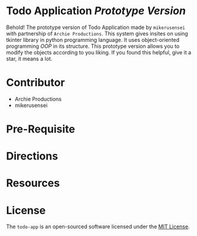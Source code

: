 # Todo Application *Prototype Version*
Behold! The prototype version of Todo Application made by `mikerusensei` with partnership of `Archie Productions`.
This system gives insites on using tkinter library in python programming language. 
It uses object-oriented programming *OOP* in its structure.
This prototype version allows you to modify the objects according to you liking.
If you found this helpful, give it a star, it means a lot.

# Contributor
* Archie Productions
* mikerusensei

# Pre-Requisite

# Directions

# Resources

# License
The `todo-app` is an open-sourced software licensed under the [MIT License](http://opensource.org/licenses/MIT).
